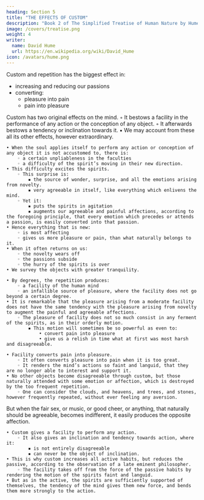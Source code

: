 ```yaml
---
heading: Section 5
title: "THE EFFECTS OF CUSTOM"
description: "Book 2 of The Simplified Treatise of Human Nature by Hume"
image: /covers/treatise.png
weight: 4
writer:
  name: David Hume
  url: https://en.wikipedia.org/wiki/David_Hume
icon: /avatars/hume.png
---
```




Custom and repetition has the biggest effect in:
- increasing and reducing our passions
- converting:
  - pleasure into pain
  - pain into pleasure

Custom has two original effects on the mind.
        ◦ It bestows a facility in the performance of any action or the conception of any object.
        ◦ It afterwards bestows a tendency or inclination towards it.
            ▪ We may account from these all its other effects, however extraordinary.

    • When the soul applies itself to perform any action or conception of any object it is not accustomed to, there is:
        ◦ a certain unpliableness in the faculties
        ◦ a difficulty of the spirit’s moving in their new direction.
    • This difficulty excites the spirits.
        ◦ This surprise is:
            ▪ the source of wonder, surprise, and all the emotions arising from novelty.
            ▪ very agreeable in itself, like everything which enlivens the mind.
        ◦ Yet it:
            ▪ puts the spirits in agitation
            ▪ augments our agreeable and painful affections, according to the foregoing principle, that every emotion which precedes or attends a passion, is easily converted into that passion.
    • Hence everything that is new:
        ◦ is most affecting
        ◦ gives us more pleasure or pain, than what naturally belongs to it.
    • When it often returns on us:
        ◦ the novelty wears off
        ◦ the passions subside
        ◦ the hurry of the spirits is over
    • We survey the objects with greater tranquility.

    • By degrees, the repetition produces:
        ◦ a facility of the human mind
        ◦ an infallible source of pleasure, where the facility does not go beyond a certain degree.
    • It is remarkable that the pleasure arising from a moderate facility does not have the same tendency with the pleasure arising from novelty to augment the painful and agreeable affections.
        ◦ The pleasure of facility does not so much consist in any ferment of the spirits, as in their orderly motion.
            ▪ This motion will sometimes be so powerful as even to:
                • convert pain into pleasure
                • give us a relish in time what at first was most harsh and disagreeable.

    • Facility converts pain into pleasure.
        ◦ It often converts pleasure into pain when it is too great.
        ◦ It renders the mind’s actions so faint and languid, that they are no longer able to interest and support it.
    • No other objects become disagreeable through custom, but those naturally attended with some emotion or affection, which is destroyed by the too frequent repetition.
        ◦ One can consider the clouds, and heavens, and trees, and stones, however frequently repeated, without ever feeling any aversion.

But when the fair sex, or music, or good cheer, or anything, that naturally should be agreeable, becomes indifferent, it easily produces the opposite affection.

    • Custom gives a facility to perform any action.
        ◦ It also gives an inclination and tendency towards action, where it:
            ▪ is not entirely disagreeable
            ▪ can never be the object of inclination.
    • This is why custom increases all active habits, but reduces the passive, according to the observation of a late eminent philosopher.
        ◦ The facility takes off from the force of the passive habits by rendering the motion of the spirits faint and languid.
    • But as in the active, the spirits are sufficiently supported of themselves, the tendency of the mind gives them new force, and bends them more strongly to the action.


